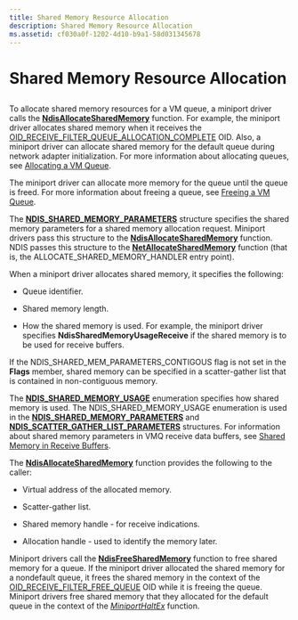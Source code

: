 ```yaml
---
title: Shared Memory Resource Allocation
description: Shared Memory Resource Allocation
ms.assetid: cf030a0f-1202-4d10-b9a1-58d031345678
---
```


# Shared Memory Resource Allocation


## <a href="" id="ddk-virtual-machine-queue-overview-nr"></a>


To allocate shared memory resources for a VM queue, a miniport driver calls the [**NdisAllocateSharedMemory**](https://msdn.microsoft.com/library/windows/hardware/ff561616) function. For example, the miniport driver allocates shared memory when it receives the [OID\_RECEIVE\_FILTER\_QUEUE\_ALLOCATION\_COMPLETE](https://msdn.microsoft.com/library/windows/hardware/ff569793) OID. Also, a miniport driver can allocate shared memory for the default queue during network adapter initialization. For more information about allocating queues, see [Allocating a VM Queue](allocating-a-vm-queue.md).

The miniport driver can allocate more memory for the queue until the queue is freed. For more information about freeing a queue, see [Freeing a VM Queue](freeing-a-vm-queue.md).

The [**NDIS\_SHARED\_MEMORY\_PARAMETERS**](https://msdn.microsoft.com/library/windows/hardware/ff567303) structure specifies the shared memory parameters for a shared memory allocation request. Miniport drivers pass this structure to the [**NdisAllocateSharedMemory**](https://msdn.microsoft.com/library/windows/hardware/ff561616) function. NDIS passes this structure to the [**NetAllocateSharedMemory**](https://msdn.microsoft.com/library/windows/hardware/ff568327) function (that is, the ALLOCATE\_SHARED\_MEMORY\_HANDLER entry point).

When a miniport driver allocates shared memory, it specifies the following:

-   Queue identifier.

-   Shared memory length.

-   How the shared memory is used. For example, the miniport driver specifies **NdisSharedMemoryUsageReceive** if the shared memory is to be used for receive buffers.

If the NDIS\_SHARED\_MEM\_PARAMETERS\_CONTIGOUS flag is not set in the **Flags** member, shared memory can be specified in a scatter-gather list that is contained in non-contiguous memory.

The [**NDIS\_SHARED\_MEMORY\_USAGE**](https://msdn.microsoft.com/library/windows/hardware/ff567309) enumeration specifies how shared memory is used. The NDIS\_SHARED\_MEMORY\_USAGE enumeration is used in the [**NDIS\_SHARED\_MEMORY\_PARAMETERS**](https://msdn.microsoft.com/library/windows/hardware/ff567303) and [**NDIS\_SCATTER\_GATHER\_LIST\_PARAMETERS**](https://msdn.microsoft.com/library/windows/hardware/ff567292) structures. For information about shared memory parameters in VMQ receive data buffers, see [Shared Memory in Receive Buffers](shared-memory-in-receive-buffers.md).

The [**NdisAllocateSharedMemory**](https://msdn.microsoft.com/library/windows/hardware/ff561616) function provides the following to the caller:

-   Virtual address of the allocated memory.

-   Scatter-gather list.

-   Shared memory handle - for receive indications.

-   Allocation handle - used to identify the memory later.

Miniport drivers call the [**NdisFreeSharedMemory**](https://msdn.microsoft.com/library/windows/hardware/ff562601) function to free shared memory for a queue. If the miniport driver allocated the shared memory for a nondefault queue, it frees the shared memory in the context of the [OID\_RECEIVE\_FILTER\_FREE\_QUEUE](https://msdn.microsoft.com/library/windows/hardware/ff569789) OID while it is freeing the queue. Miniport drivers free shared memory that they allocated for the default queue in the context of the [*MiniportHaltEx*](https://msdn.microsoft.com/library/windows/hardware/ff559388) function.

 

 





